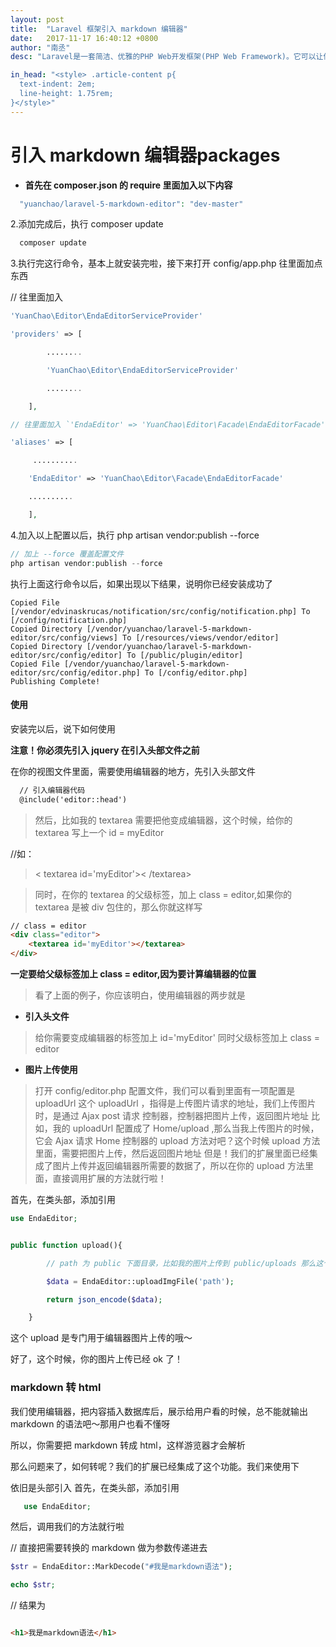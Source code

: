 ```yaml
---
layout: post
title:  "Laravel 框架引入 markdown 编辑器"
date:   2017-11-17 16:40:12 +0800
author: "南丞"
desc: "Laravel是一套简洁、优雅的PHP Web开发框架(PHP Web Framework)。它可以让你从面条一样杂乱的代码中解脱出来；它可以帮你构建一个完美的网络APP，而且每行代码都可以简洁、富于表达力。"

in_head: "<style> .article-content p{
  text-indent: 2em;
  line-height: 1.75rem;
}</style>"
---
```

# 引入 markdown 编辑器packages

- **首先在 composer.json 的 require 里面加入以下内容**

```php
  "yuanchao/laravel-5-markdown-editor": "dev-master"
```

2.添加完成后，执行 composer update

```php
  composer update
```
3.执行完这行命令，基本上就安装完啦，接下来打开 config/app.php 往里面加点东西

// 往里面加入
```php
'YuanChao\Editor\EndaEditorServiceProvider'

'providers' => [

        ........

        'YuanChao\Editor\EndaEditorServiceProvider'

        ........

    ],

// 往里面加入 `'EndaEditor' => 'YuanChao\Editor\Facade\EndaEditorFacade'`

'aliases' => [

     ..........

    'EndaEditor' => 'YuanChao\Editor\Facade\EndaEditorFacade'

    ..........

    ],
```

4.加入以上配置以后，执行 php artisan vendor:publish --force
```php
// 加上 --force 覆盖配置文件
php artisan vendor:publish --force
```

执行上面这行命令以后，如果出现以下结果，说明你已经安装成功了

```
Copied File [/vendor/edvinaskrucas/notification/src/config/notification.php] To [/config/notification.php]
Copied Directory [/vendor/yuanchao/laravel-5-markdown-editor/src/config/views] To [/resources/views/vendor/editor]
Copied Directory [/vendor/yuanchao/laravel-5-markdown-editor/src/config/editor] To [/public/plugin/editor]
Copied File [/vendor/yuanchao/laravel-5-markdown-editor/src/config/editor.php] To [/config/editor.php]
Publishing Complete!
```

#### 使用
安装完以后，说下如何使用

**注意！你必须先引入 jquery 在引入头部文件之前**

在你的视图文件里面，需要使用编辑器的地方，先引入头部文件

```html
  // 引入编辑器代码
  @include('editor::head')

```
> 然后，比如我的 textarea 需要把他变成编辑器，这个时候，给你的 textarea 写上一个 id = myEditor


 //如：
 > < textarea id='myEditor'>< /textarea>


> 同时，在你的 textarea 的父级标签，加上 class = editor,如果你的 textarea 是被 div 包住的，那么你就这样写

```html
// class = editor
<div class="editor">
    <textarea id='myEditor'></textarea>
</div>
```

**一定要给父级标签加上 class = editor,因为要计算编辑器的位置**

> 看了上面的例子，你应该明白，使用编辑器的两步就是

- **引入头文件**
> 给你需要变成编辑器的标签加上 id='myEditor' 同时父级标签加上 class = editor

- **图片上传使用**

> 打开 config/editor.php 配置文件，我们可以看到里面有一项配置是 uploadUrl
这个 uploadUrl ，指得是上传图片请求的地址，我们上传图片时，是通过 Ajax post 请求 控制器，控制器把图片上传，返回图片地址
比如，我的 uploadUrl 配置成了 Home/upload ,那么当我上传图片的时候，它会 Ajax 请求 Home 控制器的 upload 方法对吧？这个时候 upload 方法里面，需要把图片上传，然后返回图片地址
但是！我们的扩展里面已经集成了图片上传并返回编辑器所需要的数据了，所以在你的 upload 方法里面，直接调用扩展的方法就行啦！

首先，在类头部，添加引用

```php
use EndaEditor;


public function upload(){

        // path 为 public 下面目录，比如我的图片上传到 public/uploads 那么这个参数你传uploads 就行了

        $data = EndaEditor::uploadImgFile('path');

        return json_encode($data);

    }

```
这个 upload 是专门用于编辑器图片上传的哦～

好了，这个时候，你的图片上传已经 ok 了！

### markdown 转 html

我们使用编辑器，把内容插入数据库后，展示给用户看的时候，总不能就输出 markdown 的语法吧～那用户也看不懂呀

所以，你需要把 markdown 转成 html，这样游览器才会解析

那么问题来了，如何转呢？我们的扩展已经集成了这个功能。我们来使用下

依旧是头部引入
首先，在类头部，添加引用

```php
   use EndaEditor;
```
然后，调用我们的方法就行啦


// 直接把需要转换的 markdown 做为参数传递进去
```php
$str = EndaEditor::MarkDecode("#我是markdown语法");

echo $str;
```
// 结果为

```html

<h1>我是markdown语法</h1>

```
